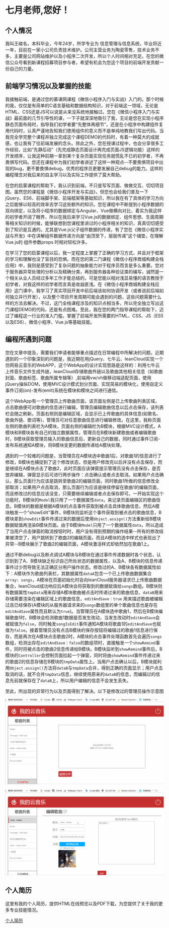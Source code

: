 # 七月老师,您好！

## 个人情况

我叫王峻名，本科毕业，今年24岁，所学专业为 信息管理与信息系统，毕业将近一年，目前在一家小公司负责技术维护。公司主营业务为陶瓷零售，技术业务不多，主要是公司网站维护以及小程序二次开发，所以个人时间相对充足。在您的微信公众号看到新课程招募项目参与者，希望有机会为您这个项目的前端开发贡献一份自己的力量。

## 前端学习情况以及掌握的技能

我接触前端，是通过您的慕课网课程《微信小程序入门与实战》入门的。那个时候的我，仅仅是有简单的C语言基础和数据结构知识，对于前端这一领域，无论是HTML、CSS还是JS可以说是从来没系统地接触过。您在《微信小程序入门与实战》最前面的几节引导性的课，一下子就深深地吸引了我，无论是您在实现小程序静态页面布局时，指导我们初学者要“先整体再细节”，还是在小程序中构建组件复用代码时，认真严谨地告知我们使用组件的意义而不是单纯地教我们写出代码。当我完全学完整个课程并独立完成这个课程DEMO的代码时，有着一种莫大的成就感，也让我有了往前端发展的念头。除此之外，您在授课过程中，也会分享很多工作经验，比如“先静后动”（先完成静态页面设计再完成页面JS逻辑功能）这样的开发顺序，让我这种前期一拿到某个复杂页面实现任务就慌乱不已的初学者，不再畏惧写代码。您还在课程中为我们初学者讲述了这样一种观点--不要畏惧项目中出现的bug，更不要畏惧debug，优秀的程序员更要发展自己debug的能力。这样的编程理念对我后来的自主学习以及实际工作提供了莫大帮助。

在您的启蒙课程的帮助下，我认识到前端，不只是写写页面、做做交互、切切项目图。虽然您的课程是《微信小程序开发与实战》，但您也会给我们普及一下jQuery、ES6、前端脚手架、前端框架等基础知识，所以我在有了具体的学习方向之后能够以较高的效率去学习这些额外的知识。您在课程中不断提到小程序数据的双向绑定，以及将小程序的数据绑定与Angular、Vue做横向对比，着实为我这样的初学者开阔了眼界，所以在我后来学习Vue.js的数据绑定、组件思想、生面周期等相关知识的时候，能够联想到您课程里讲过的小程序相关的知识，真真切切感受到了知识是互通的。尤其是Vue.js父子组件数据的传递，有了您在《微信小程序实战与开发》中在讲解组件数据传递方向是“由顶至下，层层传递”这个铺垫，在理解Vue.js的 组件参数props 时相对轻松许多。

在学习了您的启蒙课程以后，我一定程度上掌握了正确的学习方式，并且对于框架的学习和理解也没了盲目的恐惧。而在您的第二门课程《微信小程序商城构建全栈应用》中，我则是感受到了复杂问题的抽象能力对于程序员而言是多么重要。您对于服务器异常处理的分析以及精确分类，再到服务器各种验证类的编写，诚然是一个相关从业人员经过多年工作才能总结的，可是您能以相对浅显易懂的语言教授于初学者，对我这样的初学者而言真是收益匪浅。在《微信小程序商城构建全栈应用》这门课中，我学习了真实项目开发中前后端该如何协调开发（或者说前后端如何独立并行开发），以及整个项目开发周期可能会遇到的问题，这些问题需要什么样的方法去解决。不过，这门全栈课程涉及的知识点相当多，所以完全独立写出这门课程DEMO的代码，还是有点困难。至此，我在您的两门指导课程的帮助下，迈过了编程这一行业的准入门槛，掌握了前端开发所需要的HTML、CSS、JS（ES5以及ES6）、微信小程序、Vue.js等基础技能。

## 编程所遇到问题

您在文章中提及，需要我们申请者能够重点描述在日常编程中所解决的问题。近期遇到的一个印象深刻的问题是，我近期在用jQuery、七牛云、leanCloud实现一个仿网易云音乐的WebAPP，这个WebApp的设计实现思路是这样的：利用七牛云上传音乐文件生成外链，leanCloud存储歌曲外链以及歌曲其他相关信息（如歌曲封面、歌曲标签、歌曲所属专辑等）,前端用vw/vh做移动端适配页面，使用jQuery操纵DOM，使用MVC设计模式划分页面、实现简易的模块化，使用自定义事件订阅(on)-发布(emit)系统在模块和模块之间进行通信。

这个WebApp有一个管理员上传歌曲页面，该页面左侧是已上传歌曲列表区域，点击歌曲便可对歌曲的信息进行编辑，管理员编辑歌曲信息以后点击保存，该列表栏会随之刷新。页面右侧则是编辑区域，会显示已上传歌曲的具体信息(如歌名、歌曲外链、歌词等)，管理员可对任意歌曲信息进行编辑修改。在这里，我称页面左侧的歌曲列表栏为A模块，页面右侧的编辑栏为B模块，根据MVC设计模式，A模块和B模块各有自己的独立数据属性，管理员在B模块新建歌曲或者编辑歌曲时，B模块获取管理员输入的歌曲信息后，更新自己的数据，同时通过事件订阅-发布系统通知A模块，将B模块变更的数据传递给A模块处理。

遇到的一个较难的问题是，当管理员在A模块选中歌曲1后，对歌曲1的信息进行了修改，B模块也捕捉到了这个修改状态，但是用户修改完以后并没有点击保存，而是继续在A模块点击了歌曲2，此时页面应该弹窗提示管理员没有点击保存，是否放弃编辑，弹窗显示后可进行两步操作：点击确认或者点击取消。如果用户点击确认，那么页面行为应该是跳转至歌曲2的编辑页面，同时歌曲1所做的信息修改全部取消；如果用户点击取消，那么页面行为应该是继续停留在歌曲1的编辑页面，而且修改过的信息应该没变，只需要继续编辑或者点击保存即可。一开始实现这个功能时，B模块的`Model`我只用了一个数据属性`data`，来记录页面编辑区的歌曲信息。B模块的数据是根据A模块的点击事件获取到被点击具体歌曲信息，然后A模块触发一个“showEdit”事件，B模块则监听这个事件获取到被点击的歌曲信息，B模块拿到`showEdit`事件传递过来的数据后使用`Object.assign()`方法重新给B模块数据赋值再渲染B模块页面。由于B模块`Model`只用了一个数据属性`data`，所以造成了当用户点击弹窗的取消按钮时时，用户没有得到预期的操作结果--所有的修改结果被清空了，用户跳转到了歌曲2的编辑页面，而且A模块的选中样式也表现出了异常--B模块展示了歌曲2的编辑页面，A模块激活样式却依然加在歌曲1上。

通过不断debug以及断点调试A模块与B模块在通过事件传递数据时各个状态，认识到到了A、B模块缺乏标识自己所处状态的数据属性，以及A、B模块的信息传递事件过少而导致无法正确区分用户操作状态。修改过的A、B模块各有数据属性如下：A模块作为歌曲列表栏，其数据属性`dataA`包含一个已上传歌曲数据集合`array: songs`，A模块在页面初始化时会向leanCloud服务器请求已上传歌曲数据集合，leanCloud成功响应后A模块会将获取到的数据赋值给`songs`数组。B模块则有数据属性`tmpData`用来存储A模块歌曲被点击时传递过来的歌曲信息、`dataB`用来存储需要渲染在编辑区域上的歌曲信息，`editAndSave：true` 用来描述歌曲被编辑过且已经保存(A模块的从服务器请求来的`songs`数组里的单个歌曲信息也是存在`editAndSave`属性而且默认为`true`)。当管理员在A模块选中歌曲1，然后在B模块编辑歌曲1时，B模块会检测歌曲1数据是否发生改动，当发生改动时`editAndSave`会被赋值为`false`，同时触发`songIsEdit`事件通知A模块将歌曲1的`editAndSave`也赋值为`false`。接着管理员没有点击B模块的保存按钮将编辑过的歌曲1信息进行保存，而是再次在A模块点击歌曲2时，A模块的点击事件处理函数首先会遍历`songs`数组，检测出存在`editAndSave：false`的数组项时，直接触发一个`showRemind`事件，同时将被点击的歌曲2信息传递给B模块。B模块监听到`showRemind`事件后，B模块的`Controller`会控制页面拉起一个弹窗，同时将由`showRemind`事件传递过来的歌曲2的信息存储在B模块的`tmpData`属性上。当用户点击确认以后，B模块就利用`Object.assign()`方法将`dataB`与`tmpData`合并，得到正确的页面显示；用户点击取消的话，就不合并`tmpData`信息，继续使用原来的`dataB`的信息，而编辑过的信息先前就保存在了`dataB`上，所以用户编辑的信息不会发生丢失。

至此，所出现的异常行为以及页面得到了解决。以下是修改过的管理员操作示意图

![new](https://github.com/WjmNightingale/163-music-demo/blob/master/gif/new.gif)

![editAndSave](https://github.com/WjmNightingale/163-music-demo/blob/master/gif/editAndSave.gif)

## 个人简历

这里有我的个人简历，提供HTML在线预览以及PDF下载，为您提供了关于我的更多专业技能情况。

[个人简历](https://wjmnightingale.github.io/selfIntroduction/index.html)